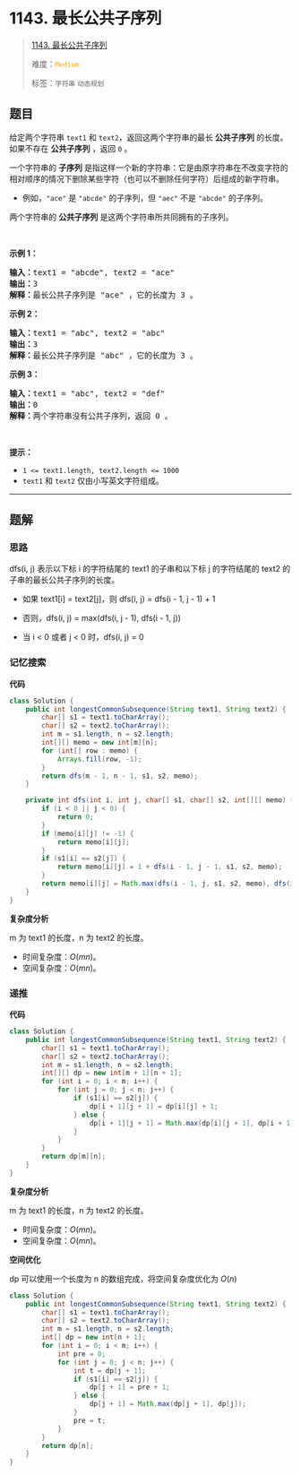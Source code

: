 # 1143. 最长公共子序列

> [1143. 最长公共子序列](https://leetcode.cn/problems/longest-common-subsequence/)
>
> 难度：<font color=orange>`Medium`</font>
>
> 标签：`字符串` `动态规划`

## 题目

<p>给定两个字符串 <code>text1</code> 和 <code>text2</code>，返回这两个字符串的最长 <strong>公共子序列</strong> 的长度。如果不存在 <strong>公共子序列</strong> ，返回 <code>0</code> 。</p>

<p>一个字符串的 <strong>子序列</strong><em> </em>是指这样一个新的字符串：它是由原字符串在不改变字符的相对顺序的情况下删除某些字符（也可以不删除任何字符）后组成的新字符串。</p>

<ul>
	<li>例如，<code>"ace"</code> 是 <code>"abcde"</code> 的子序列，但 <code>"aec"</code> 不是 <code>"abcde"</code> 的子序列。</li>
</ul>

<p>两个字符串的 <strong>公共子序列</strong> 是这两个字符串所共同拥有的子序列。</p>

<p> </p>

<p><strong>示例 1：</strong></p>

<pre>
<strong>输入：</strong>text1 = "abcde", text2 = "ace" 
<strong>输出：</strong>3  
<strong>解释：</strong>最长公共子序列是 "ace" ，它的长度为 3 。
</pre>

<p><strong>示例 2：</strong></p>

<pre>
<strong>输入：</strong>text1 = "abc", text2 = "abc"
<strong>输出：</strong>3
<strong>解释：</strong>最长公共子序列是 "abc" ，它的长度为 3 。
</pre>

<p><strong>示例 3：</strong></p>

<pre>
<strong>输入：</strong>text1 = "abc", text2 = "def"
<strong>输出：</strong>0
<strong>解释：</strong>两个字符串没有公共子序列，返回 0 。
</pre>

<p> </p>

<p><strong>提示：</strong></p>

<ul>
	<li><code>1 <= text1.length, text2.length <= 1000</code></li>
	<li><code>text1</code> 和 <code>text2</code> 仅由小写英文字符组成。</li>
</ul>


--------------------

## 题解

### 思路

dfs(i, j) 表示以下标 i 的字符结尾的 text1 的子串和以下标 j 的字符结尾的 text2 的子串的最长公共子序列的长度。

- 如果 text1[i] = text2[j]，则 dfs(i, j) = dfs(i - 1, j - 1) + 1

- 否则，dfs(i, j) = max(dfs(i, j - 1), dfs(i - 1, j))
- 当 i < 0 或者 j < 0 时，dfs(i, j) = 0

### 记忆搜索

**代码**

```java
class Solution {
    public int longestCommonSubsequence(String text1, String text2) {
        char[] s1 = text1.toCharArray();
        char[] s2 = text2.toCharArray();
        int m = s1.length, n = s2.length;
        int[][] memo = new int[m][n];
        for (int[] row : memo) {
            Arrays.fill(row, -1);
        }
        return dfs(m - 1, n - 1, s1, s2, memo);
    }

    private int dfs(int i, int j, char[] s1, char[] s2, int[][] memo) {
        if (i < 0 || j < 0) {
            return 0;
        }
        if (memo[i][j] != -1) {
            return memo[i][j];
        }
        if (s1[i] == s2[j]) {
            return memo[i][j] = 1 + dfs(i - 1, j - 1, s1, s2, memo);
        }
        return memo[i][j] = Math.max(dfs(i - 1, j, s1, s2, memo), dfs(i, j - 1, s1, s2, memo));
    }
}
```

**复杂度分析**

m 为 text1 的长度，n 为 text2 的长度。

- 时间复杂度：$O(mn)$。
- 空间复杂度：$O(mn)$。

### 递推

**代码**

```java
class Solution {
    public int longestCommonSubsequence(String text1, String text2) {
        char[] s1 = text1.toCharArray();
        char[] s2 = text2.toCharArray();
        int m = s1.length, n = s2.length;
        int[][] dp = new int[m + 1][n + 1];
        for (int i = 0; i < m; i++) {
            for (int j = 0; j < n; j++) {
                if (s1[i] == s2[j]) {
                    dp[i + 1][j + 1] = dp[i][j] + 1;
                } else {
                    dp[i + 1][j + 1] = Math.max(dp[i][j + 1], dp[i + 1][j]);
                }
            }
        }
        return dp[m][n];
    }
}
```

**复杂度分析**

m 为 text1 的长度，n 为 text2 的长度。

- 时间复杂度：$O(mn)$。
- 空间复杂度：$O(mn)$。

**空间优化**

dp 可以使用一个长度为 n 的数组完成，将空间复杂度优化为 $O(n)$

```java
class Solution {
    public int longestCommonSubsequence(String text1, String text2) {
        char[] s1 = text1.toCharArray();
        char[] s2 = text2.toCharArray();
        int m = s1.length, n = s2.length;
        int[] dp = new int[n + 1];
        for (int i = 0; i < m; i++) {
            int pre = 0;
            for (int j = 0; j < n; j++) {
                int t = dp[j + 1];
                if (s1[i] == s2[j]) {
                    dp[j + 1] = pre + 1;
                } else {
                    dp[j + 1] = Math.max(dp[j + 1], dp[j]);
                }
                pre = t;
            }
        }
        return dp[n];
    }
}
```

